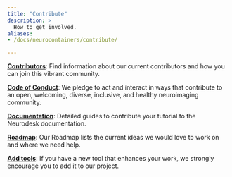 ```yaml
---
title: "Contribute"
description: > 
  How to get involved.
aliases:
- /docs/neurocontainers/contribute/

---
```


**[Contributors](/developers/contributors/)**: 
Find information about our current contributors and how you can join this vibrant community.

**[Code of Conduct](https://github.com/NeuroDesk/.github/blob/main/CODE_OF_CONDUCT.md)**: 
We pledge to act and interact in ways that contribute to an open, welcoming, diverse, inclusive, and healthy neuroimaging community.

**[Documentation](/tutorials-examples/tutorials/tutorial-template/tutorial-template/)**: 
Detailed guides to contribute your tutorial to the Neurodesk documentation.

**[Roadmap](/developers/architecture/roadmap/)**: 
Our Roadmap lists the current ideas we would love to work on and where we need help.

**[Add tools](/developers/new_tools/)**: 
If you have a new tool that enhances your work, we strongly encourage you to add it to our project. 




